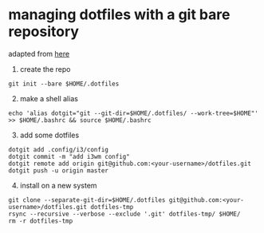 # managing dotfiles with a git bare repository
adapted from [here](https://news.ycombinator.com/item?id=11070797)

1. create the repo
```
git init --bare $HOME/.dotfiles
```
2. make a shell alias
```
echo 'alias dotgit="git --git-dir=$HOME/.dotfiles/ --work-tree=$HOME"' >> $HOME/.bashrc && source $HOME/.bashrc
```
3. add some dotfiles
```
dotgit add .config/i3/config
dotgit commit -m "add i3wm config"
dotgit remote add origin git@github.com:<your-username>/dotfiles.git
dotgit push -u origin master
```
4. install on a new system
```
git clone --separate-git-dir=$HOME/.dotfiles git@github.com:<your-username>/dotfiles.git dotfiles-tmp
rsync --recursive --verbose --exclude '.git' dotfiles-tmp/ $HOME/
rm -r dotfiles-tmp
```

